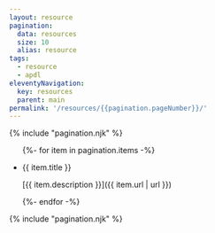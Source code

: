 ```yaml
---
layout: resource
pagination:
  data: resources
  size: 10
  alias: resource
tags:
  - resource
  - apdl
eleventyNavigation:
  key: resources
  parent: main
permalink: '/resources/{{pagination.pageNumber}}/'
---
```


{% include "pagination.njk" %}
<ul class="list-group">

{%- for item in pagination.items -%}

<li class="list-group-item">
{{ item.title }}

[{{ item.description }}]({{ item.url | url }})

</li>
{%- endfor -%}
</ul>
{% include "pagination.njk" %}
